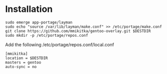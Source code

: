 # Installation
```
sudo emerge app-portage/layman
sudo echo "source /var/lib/layman/make.conf" >> /etc/portage/make.conf
git clone https://github.com/mmikitka/gentoo-overlay.git $DESTDIR
sudo mkdir -p /etc/portage/repos.conf
```

Add the following /etc/portage/repos.conf/local.conf
```
[mmikitka]
location = $DESTDIR
masters = gentoo
auto-sync = no
```
